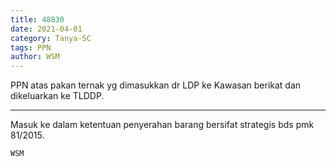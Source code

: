 ```yaml
---
title: 48830
date: 2021-04-01
category: Tanya-SC
tags: PPN
author: WSM
---
```


PPN atas pakan ternak yg dimasukkan dr LDP ke Kawasan berikat dan dikeluarkan ke TLDDP.

---

Masuk ke dalam ketentuan penyerahan barang bersifat strategis bds pmk 81/2015.

`WSM`
